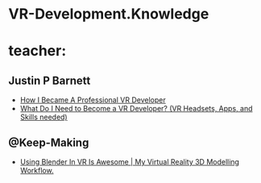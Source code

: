 # VR-Development.Knowledge
# teacher:
## Justin P Barnett
- [How I Became A Professional VR Developer](https://youtu.be/ODdETJBJPKI)
- [What Do I Need to Become a VR Developer? (VR Headsets, Apps, and Skills needed)](https://youtu.be/oqXBY51KP5A)

## @Keep-Making
- [Using Blender In VR Is Awesome | My Virtual Reality 3D Modelling Workflow.](https://youtu.be/xCRg7yJpPvs)
